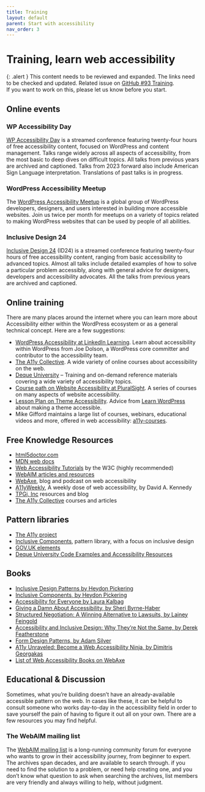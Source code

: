 ```yaml
---
title: Training
layout: default
parent: Start with accessibility
nav_order: 3
---
```


# Training, learn web accessibility

{: .alert }
This content needs to be reviewed and expanded. The links need to be checked and updated.
Related issue on [GitHub #93 Training](https://github.com/wpaccessibility/wp-a11y-docs/issues/93).  
If you want to work on this, please let us know before you start.

## Online events

### WP Accessibility Day

[WP Accessibility Day](https://wpaccessibility.day/) is a streamed conference featuring twenty-four hours of free accessibility content, focused on WordPress and content management. Talks range widely across all aspects of accessibility, from the most basic to deep dives on difficult topics. All talks from previous years are archived and captioned. Talks from 2023 forward also include American Sign Language interpretation. Translations of past talks is in progress.

### WordPress Accessibility Meetup

The [WordPress Accessibility Meetup](https://www.meetup.com/wordpress-accessibility-meetup-group/) is a global group of WordPress developers, designers, and users interested in building more accessible websites. Join us twice per month for meetups on a variety of topics related to making WordPress websites that can be used by people of all abilities.

### Inclusive Design 24
[Inclusive Design 24](http://www.id24.org/) (ID24) is a streamed conference featuring twenty-four hours of free accessibility content, ranging from basic accessibility to advanced topics. Almost all talks include detailed examples of how to solve a particular problem accessibly, along with general advice for designers, developers and accessibility advocates. All the talks from previous years are archived and captioned.

## Online training
There are many places around the internet where you can learn more about Accessibility either within the WordPress ecosystem or as a general technical concept. Here are a few suggestions:

- [WordPress Accessibility at LinkedIn Learning](https://www.linkedin.com/learning/wordpress-accessibility-22376834). Learn about accessibility within WordPress from Joe Dolson, a WordPress core committer and contributor to the accessibility team.
- [The A11y Collective](https://www.a11y-collective.com/). A wide variety of online courses about accessibility on the web.
- [Deque University](https://dequeuniversity.com/) – Training and on-demand reference materials covering a wide variety of accessibility topics.
- [Course path on Website Accessibility at PluralSight](https://www.pluralsight.com/paths/developing-websites-for-accessibility). A series of courses on many aspects of website accessibility.
- [Lesson Plan on Theme Accessibility](https://learn.wordpress.org/lesson-plan/theme-accessibility/). Advice from [Learn WordPress ](https://learn.wordpress.org/) about making a theme accessible. 
- Mike Gifford maintains a large list of courses, webinars, educational videos and more, offered in web accessibility: [a11y-courses](https://github.com/mgifford/a11y-courses).

## Free Knowledge Resources

- [html5doctor.com](https://html5doctor.com/)
- [MDN web docs](https://developer.mozilla.org/en-US/)
- [Web Accessibility Tutorials](https://www.w3.org/WAI/tutorials/) by the W3C (highly recommended)
- [WebAIM articles and resources](https://webaim.org/)
- [WebAxe](http://www.webaxe.org/), blog and podcast on web accessibility
- [A11yWeekly](http://a11yweekly.com/), A weekly dose of web accessibility, by David A. Kennedy
- [TPGi, Inc](https://www.tpgi.com/blog/) resources and blog
- [The A11y Collective](https://www.a11y-collective.com/blog/) courses and articles

## Pattern libraries

- [The A11y project](https://a11yproject.com/)
- [Inclusive Components](https://inclusive-components.design/), pattern library, with a focus on inclusive design
- [GOV.UK elements](https://patternlib.medway.gov.uk/)
- [Deque University Code Examples and Accessibility Resources](https://dequeuniversity.com/resources/)

## Books

- [Inclusive Design Patterns by Heydon Pickering](https://shop.smashingmagazine.com/products/inclusive-design-patterns)
- [Inclusive Components, by Heydon Pickering](https://www.smashingmagazine.com/printed-books/inclusive-components/)
- [Accessibility for Everyone by Laura Kalbag](https://abookapart.com/products/accessibility-for-everyone)
- [Giving a Damn About Accessibility, by Sheri Byrne-Haber](https://www.accessibility.uxdesign.cc/)
- [Structured Negotiation: A Winning Alternative to Lawsuits, by Lainey Feingold](https://www.lflegal.com/book/structured-negotiation/)
- [Accessibility and Inclusive Design: Why They’re Not the Same, by Derek Featherstone](https://www.sitepoint.com/premium/books/accessibility-and-inclusive-design-why-they-re-not-the-same/)
- [Form Design Patterns, by Adam Silver](https://www.smashingmagazine.com/printed-books/form-design-patterns/)
- [A11y Unraveled: Become a Web Accessibility Ninja, by Dimitris Georgakas](https://www.oreilly.com/library/view/a11y-unraveled-become/9781484290859/)
- [List of Web Accessibility Books on WebAxe](http://www.webaxe.org/web-accessibility-books/)

## Educational & Discussion

Sometimes, what you’re building doesn’t have an already-available accessible pattern on the web. In cases like these, it can be helpful to consult someone who works day-to-day in the accessibility field in order to save yourself the pain of having to figure it out all on your own. There are a few resources you may find helpful.

### The WebAIM mailing list

The [WebAIM mailing list](https://webaim.org/discussion/) is a long-running community forum for everyone who wants to grow in their accessibility journey, from beginner to expert. The archives span decades, and are available to search through. if you need to find the solution to a problem, or need help creating one, and you don’t know what question to ask when searching the archives, list members are very friendly and always willing to help, without judgment.
